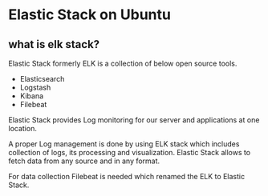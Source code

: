 #  Elastic Stack on Ubuntu 


## what is elk stack?
  Elastic Stack formerly ELK is a collection of below open source tools.

- Elasticsearch
- Logstash
- Kibana
- Filebeat

Elastic Stack provides Log monitoring for our server and applications at one location.

A proper Log management is done by using ELK stack which includes collection of logs, its processing and visualization. Elastic Stack allows to fetch data from any source and in any format.

For data collection Filebeat is needed which renamed the ELK to Elastic Stack.
